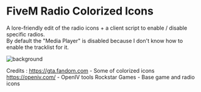 # FiveM Radio Colorized Icons

A lore-friendly edit of the radio icons + a client script to enable / disable specific radios. <br/>
By default the "Media Player" is disabled because I don't know how to enable the tracklist for it.

![background](https://github.com/Weilher/FiveM_colorized_radio_icons/assets/82490121/86c013a8-b912-4ab2-8050-be199b9c5480)

Credits :
https://gta.fandom.com - Some of colorized icons
https://openiv.com/ - OpenIV tools
Rockstar Games - Base game and radio icons
